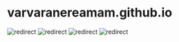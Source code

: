 # varvaranereamam.github.io


![redirect](https://github.com/user-attachments/assets/f5f07f66-2856-4c75-8318-959c2078d76a)
![redirect](https://github.com/user-attachments/assets/7d9541d0-af79-48b0-8353-f991125edcc7)
![redirect](https://github.com/user-attachments/assets/07938d1f-cdc8-4051-95d7-d8baa7538052)
![redirect](https://github.com/user-attachments/assets/110f12e0-a9b1-4ef3-8ccb-0d03119d9907)
